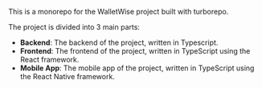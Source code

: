 This is a monorepo for the WalletWise project built with turborepo.

The project is divided into 3 main parts:
- **Backend**: The backend of the project, written in Typescript.
- **Frontend**: The frontend of the project, written in TypeScript using the React framework.
- **Mobile App**: The mobile app of the project, written in TypeScript using the React Native framework.